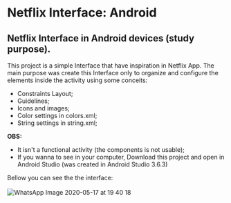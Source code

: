 # Netflix Interface: Android
## Netflix Interface in Android devices (study purpose).
 
 This project is a simple Interface that have inspiration in Netflix App. The main purpose was create this Interface only to organize and configure the elements inside the activity using some conceits:
 - Constraints Layout;
 - Guidelines;
 - Icons and images;
 - Color settings in colors.xml;
 - String settings in string.xml;

<B>OBS:</b>
- It isn't a functional activity (the components is not usable);
- If you wanna to see in your computer, Download this project and open in Android Studio (was created in Android Studio 3.6.3)

Bellow you can see the the interface: <br/>  
![WhatsApp Image 2020-05-17 at 19 40 18](https://user-images.githubusercontent.com/36281679/82162045-f78d8a80-9877-11ea-83ca-458948a7d544.jpeg)

